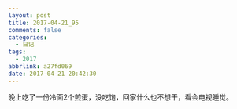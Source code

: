 ```yaml
---
layout: post
title: 2017-04-21_95
comments: false
categories:
  - 日记
tags:
  - 2017
abbrlink: a27fd069
date: 2017-04-21 20:42:30
---
```


  晚上吃了一份冷面2个煎蛋，没吃饱，回家什么也不想干，看会电视睡觉。
